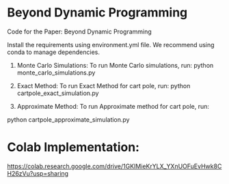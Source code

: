 # Beyond Dynamic Programming

Code for the Paper: Beyond Dynamic Programming

Install the requirements using environment.yml file. 
We recommend using conda to manage dependencies.


1. Monte Carlo Simulations:
To run Monte Carlo simulations, run:
python monte_carlo_simulations.py

2. Exact Method:
To run Exact Method for cart pole, run:
python cartpole_exact_simulation.py

3. Approximate Method:
To run Approximate method for cart pole, run:

python cartpole_approximate_simulation.py

# Colab Implementation:
https://colab.research.google.com/drive/1GKIMieKrYLX_YXnUOFuEvHwk8CH26zVu?usp=sharing
